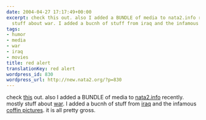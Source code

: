 ```yaml
---
date: 2004-04-27 17:17:49+00:00
excerpt: check this out. also I added a BUNDLE of media to nata2.info recently. mostly
  stuff about war. I added a bucnh of stuff from iraq and the infamous coffin pict...
tags:
- humor
- media
- war
- iraq
- movies
title: red alert
translationKey: red alert
wordpress_id: 830
wordpress_url: http://new.nata2.org/?p=830
---
```


check <a href="https://web.archive.org/web/20030814003134/http://www.nata2.info//humor/movies/red_alert.mov">this</a> out. also I added a BUNDLE of media to <a href="https://web.archive.org/web/20030814003134/http://www.nata2.info//">nata2.info</a> recently. mostly stuff about <a href="https://web.archive.org/web/20030814003134/http://www.nata2.info//?path=war">war</a>. I added a bucnh of stuff from <a href="https://web.archive.org/web/20030814003134/http://www.nata2.info//?path=war%2Firaq_war">iraq</a> and the infamous <a href="https://web.archive.org/web/20030814003134/http://www.nata2.info//?path=war%2Fcoffin_photos">coffin pictures</a>. it is all pretty gross.